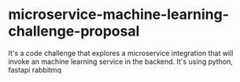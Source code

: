# microservice-machine-learning-challenge-proposal
 It's a code challenge that explores a microservice integration that will invoke an machine learning service in the backend. It's using python, fastapi rabbitmq
